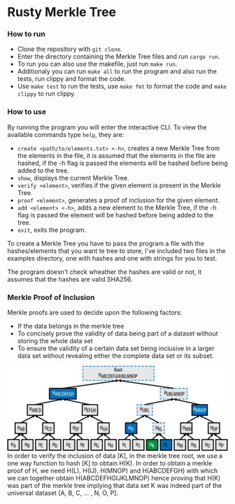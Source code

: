 # Rusty Merkle Tree

### How to run
- Clone the repository with `git clone`.
- Enter the directory containing the Merkle Tree files and run `cargo run`.
- To run you can also use the makefile, just run `make run`.
- Additionaly you can run `make all` to run the program and also run the tests, run clippy and format the code.
- Use `make test` to run the tests, use `make fmt` to format the code and `make clippy` to run clippy.

### How to use
By running the program you will enter the interactive CLI. To view the available commands type `help`, they are:
- `create <path/to/elements.txt> <-h>`, creates a new Merkle Tree from the elements in the file, it is assumed that the elements in the file are hashed, if the -h flag is passed the elements will be hashed before being added to the tree.
- `show`, displays the current Merkle Tree.
- `verify <element>`, verifies if the given element is present in the Merkle Tree.
- `proof <element>`, generates a proof of inclusion for the given element.
- `add <element> <-h>`, adds a new element to the Merkle Tree, if the -h flag is passed the element will be hashed before being added to the tree.
- `exit`, exits the program.

To create a Merkle Tree you have to pass the program a file with the hashes/elements that you want te tree to store, I've included two files in the examples directory, one with hashes and one with strings for you to test.

The program doesn't check wheather the hashes are valid or not, it assumes that the hashes are valid SHA256.

### Merkle Proof of Inclusion
Merkle proofs are used to decide upon the following factors:

- If the data belongs in the merkle tree
- To concisely prove the validity of data being part of a dataset without storing the whole data set
- To ensure the validity of a certain data set being inclusive in a larger data set without revealing either the complete data set or its subset.

![alt text](img/proof-of-inclusion.png)
In order to verify the inclusion of data [K], in the merkle tree root, we use a one way function to hash [K] to obtain H(K).
In order to obtain a merkle proof of H, we need H(L), H(IJ), H(MNOP) and H(ABCDEFGH) with which we can together obtain H(ABCDEFHGIJKLMNOP) hence proving that H(K) was part of the merkle tree implying that data set K was indeed part of the universal dataset [A, B, C, … , N, O, P].
